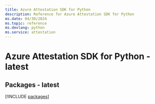 ```yaml
---
title: Azure Attestation SDK for Python
description: Reference for Azure Attestation SDK for Python
ms.date: 04/30/2024
ms.topic: reference
ms.devlang: python
ms.service: attestation
---
```

# Azure Attestation SDK for Python - latest
## Packages - latest
[!INCLUDE [packages](attestation-index.md)]
